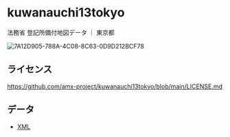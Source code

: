 # kuwanauchi13tokyo
法務省 登記所備付地図データ ｜ 東京都

![7A12D905-788A-4C08-8C63-0D9D212BCF78](https://user-images.githubusercontent.com/416977/214225195-ce28d8b0-02d3-4db9-8400-170a74718302.png)

## ライセンス
https://github.com/amx-project/kuwanauchi13tokyo/blob/main/LICENSE.md

## データ
* [XML](https://github.com/amx-project/kuwanauchi13tokyo/tree/main/xml)
